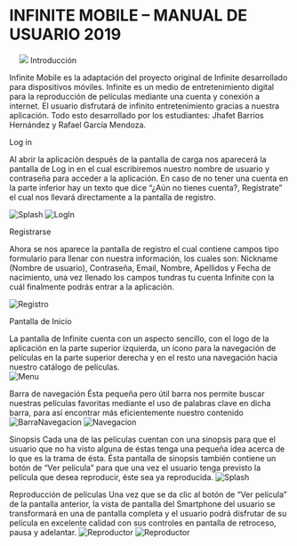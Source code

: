 # INFINITE MOBILE – MANUAL DE USUARIO 2019

 
		![](https://github.com/Raynou/Infinite/blob/master/Imagenes%20para%20README/logo.png)
Introducción


Infinite Mobile es la adaptación del proyecto original de Infinite desarrollado para dispositivos móviles. Infinite es un medio de entretenimiento digital para la reproducción de películas mediante una cuenta y conexión a internet.
El usuario disfrutará de infinito entretenimiento gracias a nuestra aplicación. Todo esto desarrollado por los estudiantes: Jhafet Barrios Hernández y Rafael García Mendoza.

Log in


Al abrir la aplicación después de la pantalla de carga nos aparecerá la pantalla de Log in en el cual escribiremos nuestro nombre de usuario y contraseña para acceder a la aplicación. En caso de no tener una cuenta en la parte inferior hay un texto que dice “¿Aún no tienes cuenta?, Regístrate” el cual nos llevará directamente a la pantalla de registro.

![Splash](https://github.com/Raynou/Infinite/blob/master/Imagenes%20para%20README/ss1.jpg )
![LogIn](https://github.com/Raynou/Infinite/blob/master/Imagenes%20para%20README/ss2.jpg)


Registrarse


Ahora se nos aparece la pantalla de registro el cual contiene campos tipo formulario para llenar con nuestra información, los cuales son: Nickname (Nombre de usuario), Contraseña, Email, Nombre, Apellidos y Fecha de nacimiento, una vez llenado los campos tundras tu cuenta Infinite con la cuál finalmente podrás entrar a la aplicación.

![Registro](https://github.com/Raynou/Infinite/blob/master/Imagenes%20para%20README/ss3.jpg )


Pantalla de Inicio


La pantalla de Infinite cuenta con un aspecto sencillo, con el logo de la aplicación en la parte superior izquierda, un ícono para la navegación de películas en la parte superior derecha y en el resto una navegación hacia nuestro catálogo de películas.              
![Menu](https://github.com/Raynou/Infinite/blob/master/Imagenes%20para%20README/ss4.jpg )

Barra de navegación
Ésta pequeña pero útil barra nos permite buscar nuestras películas favoritas mediante el uso de palabras clave en dicha barra, para así encontrar más eficientemente nuestro contenido
![BarraNavegacion](https://github.com/Raynou/Infinite/blob/master/Imagenes%20para%20README/ss5.jpg )
![Navegacion](https://github.com/Raynou/Infinite/blob/master/Imagenes%20para%20README/ss6.jpg )

Sinopsis
Cada una de las películas cuentan con una sinopsis para que el usuario que no ha visto alguna de éstas tenga una pequeña idea acerca de lo que es la trama de ésta. Ésta pantalla de sinopsis también contiene un botón de “Ver película” para que una vez el usuario tenga previsto la película que desea reproducir, éste sea ya reproducida.
![Splash](https://github.com/Raynou/Infinite/blob/master/Imagenes%20para%20README/ss7.jpg )

Reproducción de películas
Una vez que se da clic al botón de “Ver película” de la pantalla anterior, la vista de pantalla del Smartphone del usuario se transformará en una de pantalla completa y el usuario podrá disfrutar de su película en excelente calidad con sus controles en pantalla de retroceso, pausa y adelantar.
![Reproductor](https://github.com/Raynou/Infinite/blob/master/Imagenes%20para%20README/ss8.jpg )
![Reproductor](https://github.com/Raynou/Infinite/blob/master/Imagenes%20para%20README/ss9.jpg )
	
 

